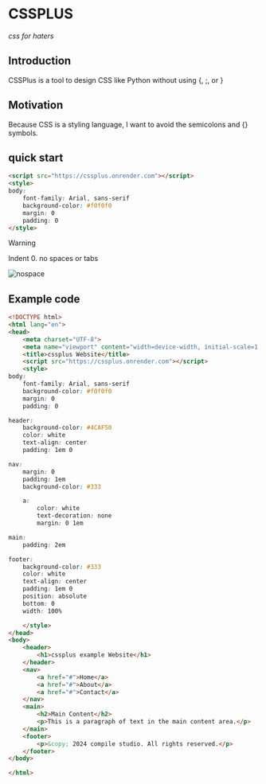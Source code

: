 # CSSPLUS
*css for haters*
## Introduction
CSSPlus is a tool to design CSS like Python without using {, ;, or }

## Motivation
Because CSS is a styling language, I want to avoid the semicolons and {} symbols.

## quick start
```html
<script src="https://cssplus.onrender.com"></script>
<style>
body:
    font-family: Arial, sans-serif
    background-color: #f0f0f0
    margin: 0
    padding: 0
</style>
```

> [!WARNING]
> Indent 0. no spaces or tabs
> 
> ![nospace](https://github.com/user-attachments/assets/e57483f8-7cd1-42e9-97e0-2ed3c4a82cf5)

## Example code
```html
<!DOCTYPE html>
<html lang="en">
<head>
    <meta charset="UTF-8">
    <meta name="viewport" content="width=device-width, initial-scale=1.0">
    <title>cssplus Website</title>
    <script src="https://cssplus.onrender.com"></script>
    <style>
body:
    font-family: Arial, sans-serif
    background-color: #f0f0f0
    margin: 0
    padding: 0

header:
    background-color: #4CAF50
    color: white
    text-align: center
    padding: 1em 0

nav:
    margin: 0
    padding: 1em
    background-color: #333

    a:
        color: white
        text-decoration: none
        margin: 0 1em

main:
    padding: 2em

footer:
    background-color: #333
    color: white
    text-align: center
    padding: 1em 0
    position: absolute
    bottom: 0
    width: 100%

    </style>
</head>
<body>
    <header>
        <h1>cssplus example Website</h1>
    </header>
    <nav>
        <a href="#">Home</a>
        <a href="#">About</a>
        <a href="#">Contact</a>
    </nav>
    <main>
        <h2>Main Content</h2>
        <p>This is a paragraph of text in the main content area.</p>
    </main>
    <footer>
        <p>&copy; 2024 compile studio. All rights reserved.</p>
    </footer>
</body>

</html>

```

